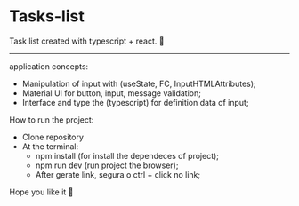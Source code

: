 # Tasks-list

Task list created with typescript + react. 📝

<hr>

application concepts: 
  - Manipulation of input with (useState, FC,  InputHTMLAttributes); 
  - Material UI for button, input, message validation; 
  - Interface and type the (typescript) for definition data of input; 
  
How to run the project: 

- Clone repository <br>
- At the terminal:  
  - npm install (for install the dependeces of project); 
  - npm run dev (run project the browser); 
  - After gerate link, segura o ctrl + click no link;
  
  
Hope you like it 🚀
